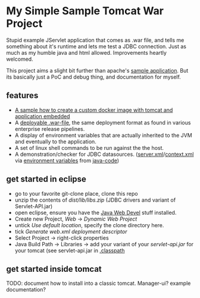 # My Simple Sample Tomcat War Project

Stupid example JServlet application that comes as .war file, and tells me something about it's runtime and lets me test a JDBC connection. Just as much as my humble java and html allowed. Improvements heartly welcomed.

This project aims a slight bit further than apache's [sample application](https://tomcat.apache.org/tomcat-7.0-doc/appdev/sample/). But its basically just a PoC and debug thing, and documentation for myself.

## features
- [A sample how to create a custom docker image with tomcat and application embedded](dist/Docker/README.md)
- A [deployable .war-file](https://github.com/maldex/MySimpleSampleTomcatWar/releases), the same deployment format as found in various enterprise release pipelines.
- A display of environment variables that are actually inherited to the JVM and eventually to the application.
- A set of linux shell commands to be run against the the host.
- A demonstration/checker for JDBC datasources. ([server.xml](dist/server.xml)/[context.xml](dist/context.xml) via [environment variables](dist/Docker/load_env.sh) from [java-code](src/SomeDebug.java))

## get started in eclipse
- go to your favorite git-clone place, clone this repo
- unzip the contents of _dist/lib/libs.zip_ (JDBC drivers and variant of Servlet-API.jar)
- open eclipse, ensure you have the [Java Web Devel](README.eclipse.md) stuff installed.
- Create new Project, _Web_ -> _Dynamic Web Project_
- untick _Use default location_, specify the clone directory here.
- tick _Generate web.xml deployment descriptor_
- Select Project -> right-click properties
- Java Build Path ->  Libraries -> add your variant of your _servlet-api.jar_ for your tomcat (see servlet-api.jar in [.classpath](.classpath)

## get started inside tomcat
TODO: document how to install into a classic tomcat. Manager-ui? example documentation?
